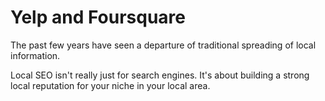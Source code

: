 # Yelp and Foursquare

The past few years have seen a departure of traditional spreading of local information.

Local SEO isn't really just for search engines. It's about building a strong local reputation for your niche in your local area.

